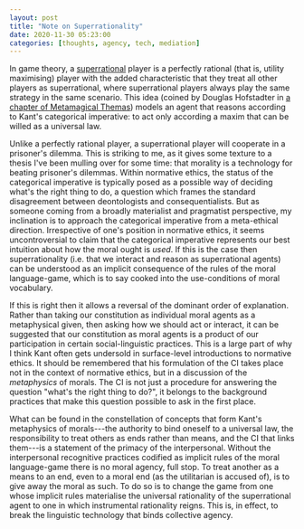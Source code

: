 ```yaml
---
layout: post
title: "Note on Superrationality"
date: 2020-11-30 05:23:00
categories: [thoughts, agency, tech, mediation]
---
```


In game theory, a [superrational](https://en.wikipedia.org/wiki/Superrationality) player is a perfectly rational (that is, utility maximising) player with the added characteristic that they treat all other players as superrational, where superrational players always play the same strategy in the same scenario. This idea (coined by Douglas Hofstadter in [a chapter of Metamagical Themas](https://www.gwern.net/docs/xrisks/1985-hofstadter#dilemmas-for-superrational-thinkers-leading-up-to-a-luring-lottery)) models an agent that reasons according to Kant's categorical imperative: to act only according a maxim that can be willed as a universal law.

Unlike a perfectly rational player, a superrational player will cooperate in a prisoner's dilemma. This is striking to me, as it gives some texture to a thesis I've been mulling over for some time: that morality is a technology for beating prisoner's dilemmas. Within normative ethics, the status of the categorical imperative is typically posed as a possible way of deciding what's the right thing to do, a question which frames the standard disagreement between deontologists and consequentialists. But as someone coming from a broadly materialist and pragmatist perspective, my inclination is to approach the categorical imperative from a meta-ethical direction. Irrespective of one's position in normative ethics, it seems uncontroversial to claim that the categorical imperative represents our best intuition about how the moral ought is _used_. If this is the case then superrationality (i.e. that we interact and reason as superrational agents) can be understood as an implicit consequence of the rules of the moral language-game, which is to say cooked into the use-conditions of moral vocabulary.

If this is right then it allows a reversal of the dominant order of explanation. Rather than taking our constitution as individual moral agents as a metaphysical given, then asking how we should act or interact, it can be suggested that our constitution as moral agents is a product of our participation in certain social-linguistic practices. This is a large part of why I think Kant often gets undersold in surface-level introductions to normative ethics. It should be remembered that his formulation of the CI takes place not in the context of normative ethics, but in a discussion of the _metaphysics_ of morals. The CI is not just a procedure for answering the question "what's the right thing to do?", it belongs to the background practices that make this question possible to ask in the first place.

What can be found in the constellation of concepts that form Kant's metaphysics of morals---the authority to bind oneself to a universal law, the responsibility to treat others as ends rather than means, and the CI that links them---is a statement of the primacy of the interpersonal. Without the interpersonal recognitive practices codified as implicit rules of the moral language-game there is no moral agency, full stop. To treat another as a means to an end, even to a moral end (as the utilitarian is accused of), is to give away the moral as such. To do so is to change the game from one whose implicit rules materialise the universal rationality of the superrational agent to one in which instrumental rationality reigns. This is, in effect, to break the linguistic technology that binds collective agency.
